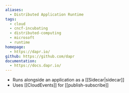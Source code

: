 ```yaml
---
aliases:
  - Distributed Application Runtime
tags:
  - cloud
  - cncf-incubating
  - distributed-computing
  - microsoft
  - runtime
homepage:
  - https://dapr.io/
github: https://github.com/dapr
documentation:
  - https://docs.dapr.io/
---
```

- Runs alongside an application as a [[Sidecar|sidecar]]
- Uses [[CloudEvents]] for [[publish-subscribe]]